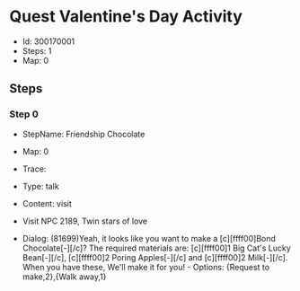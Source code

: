 # Quest Valentine's Day Activity

- Id: 300170001
- Steps: 1
- Map: 0

## Steps

### Step 0
- StepName:  Friendship Chocolate
- Map:  0
- Trace:  
- Type:  talk
- Content:  visit
- Visit NPC 2189, Twin stars of love

- Dialog: (81699)Yeah, it looks like you want to make a [c][ffff00]Bond Chocolate[-][/c]? The required materials are: [c][ffff00]1 Big Cat's Lucky Bean[-][/c], [c][ffff00]2 Poring Apples[-][/c] and [c][ffff00]2 Milk[-][/c]. When you have these, We'll make it for you! - Options: {Request to make,2},{Walk away,1}


